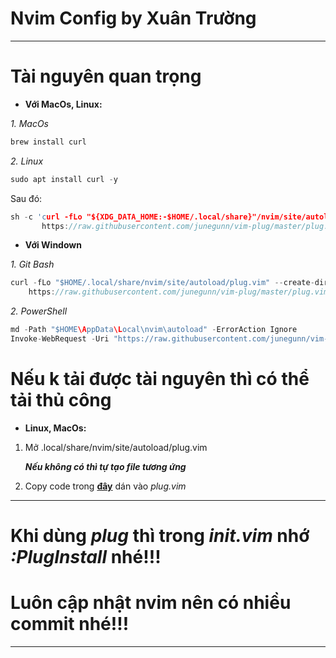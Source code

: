 # Nvim Config by Xuân Trường
---
# Tài nguyên quan trọng
- **Với MacOs, Linux:**
 
*1. MacOs*
```c
brew install curl
```
*2. Linux*
```c
sudo apt install curl -y
```
Sau đó:
```c
sh -c 'curl -fLo "${XDG_DATA_HOME:-$HOME/.local/share}"/nvim/site/autoload/plug.vim --create-dirs \
       https://raw.githubusercontent.com/junegunn/vim-plug/master/plug.vim'
```
- **Với Windown**

*1. Git Bash*
```c
curl -fLo "$HOME/.local/share/nvim/site/autoload/plug.vim" --create-dirs \
    https://raw.githubusercontent.com/junegunn/vim-plug/master/plug.vim
```
*2. PowerShell*
```c
md -Path "$HOME\AppData\Local\nvim\autoload" -ErrorAction Ignore
Invoke-WebRequest -Uri "https://raw.githubusercontent.com/junegunn/vim-plug/master/plug.vim" -OutFile "$HOME\AppData\Local\nvim\autoload\plug.vim"
```
# Nếu k tải được tài nguyên thì có thể tải thủ công
- **Linux, MacOs:**

 1. Mở .local/share/nvim/site/autoload/plug.vim
 
    ***Nếu không có thì tự tạo file tương ứng***
    
 2. Copy code trong [**đây**](https://raw.githubusercontent.com/junegunn/vim-plug/master/plug.vim) dán vào *plug.vim*

---
# Khi dùng *plug* thì trong *init.vim* nhớ *:PlugInstall* nhé!!!

# Luôn cập nhật nvim nên có nhiều commit nhé!!!
***

